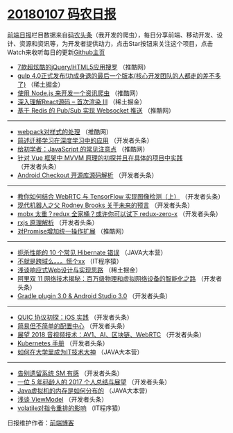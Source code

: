 # [20180107 码农日报](http://hao.caibaojian.com/date/2018/01/07)

[前端日报](http://caibaojian.com/c/news)栏目数据来自[码农头条](http://hao.caibaojian.com/)（我开发的爬虫），每日分享前端、移动开发、设计、资源和资讯等，为开发者提供动力，点击Star按钮来关注这个项目，点击Watch来收听每日的更新[Github主页](https://github.com/kujian/frontendDaily)
* [7款超炫酷的jQuery/HTML5应用搜罗](http://hao.caibaojian.com/62004.html) （推酷网）
* [gulp 4.0正式发布!功成身退的最后一个版本(核心开发团队的人都走的差不多了)](http://hao.caibaojian.com/62015.html) （稀土掘金）
* [使用 Node.js 来开发一个资讯爬虫](http://hao.caibaojian.com/61999.html) （推酷网）
* [深入理解React源码 &#8211; 首次渲染 III](http://hao.caibaojian.com/62017.html) （稀土掘金）
* [基于 Redis 的 Pub/Sub 实现 Websocket 推送](http://hao.caibaojian.com/62003.html) （推酷网）

***
* [webpack对样式的处理](http://hao.caibaojian.com/62005.html) （推酷网）
* [简述迁移学习在深度学习中的应用](http://hao.caibaojian.com/61980.html) （开发者头条）
* [给初学者：JavaScript 的常见注意点](http://hao.caibaojian.com/62000.html) （推酷网）
* [针对 Vue 框架中 MVVM 原理的初探并且在具体的项目中实践](http://hao.caibaojian.com/61964.html) （开发者头条）
* [Android Checkout 开源库源码解析](http://hao.caibaojian.com/61976.html) （开发者头条）

***
* [教你如何结合 WebRTC 与 TensorFlow 实现图像检测（上）](http://hao.caibaojian.com/61968.html) （开发者头条）
* [现代机器人之父 Rodney Brooks 关于未来的预言](http://hao.caibaojian.com/61979.html) （开发者头条）
* [mobx 太重？redux 全家桶？或许你可以试下 redux-zero-x](http://hao.caibaojian.com/61969.html) （开发者头条）
* [rxjs 原理解析](http://hao.caibaojian.com/61972.html) （开发者头条）
* [对Promise增加统一操作扩展](http://hao.caibaojian.com/62002.html) （推酷网）

***
* [扼杀性能的 10 个常见 Hibernate 错误](http://hao.caibaojian.com/62075.html) （JAVA大本营）
* [不就是跨域么。。。慌个xx](http://hao.caibaojian.com/62081.html) （IT程序猿）
* [浅谈响应式Web设计与实现思路](http://hao.caibaojian.com/62016.html) （稀土掘金）
* [阿里双 11 网络技术揭秘：百万级物理和虚拟网络设备的智能化之路](http://hao.caibaojian.com/61970.html) （开发者头条）
* [Gradle plugin 3.0 &amp; Android Studio 3.0](http://hao.caibaojian.com/61971.html) （开发者头条）

***
* [QUIC 协议初探：iOS 实践](http://hao.caibaojian.com/61973.html) （开发者头条）
* [简易但不简单的配置中心](http://hao.caibaojian.com/61975.html) （开发者头条）
* [展望 2018 音视频技术：AV1、AI、区块链、WebRTC](http://hao.caibaojian.com/61965.html) （开发者头条）
* [Kubernetes 手册](http://hao.caibaojian.com/61966.html) （开发者头条）
* [如何在大学里成为IT技术大神](http://hao.caibaojian.com/62076.html) （JAVA大本营）

***
* [告别遗留系统 SM 有感](http://hao.caibaojian.com/61977.html) （开发者头条）
* [一位 5 年码龄人的 2017 个人总结与展望](http://hao.caibaojian.com/61967.html) （开发者头条）
* [Java虚拟机的内存是如何分布的](http://hao.caibaojian.com/62077.html) （JAVA大本营）
* [浅谈 ViewModel](http://hao.caibaojian.com/61978.html) （开发者头条）
* [volatile对指令重排的影响](http://hao.caibaojian.com/62082.html) （IT程序猿）

日报维护作者：[前端博客](http://caibaojian.com/) 
